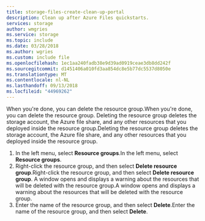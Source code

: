```yaml
---
title: storage-files-create-clean-up-portal
description: Clean up after Azure Files quickstarts.
services: storage
author: wmgries
ms.service: storage
ms.topic: include
ms.date: 03/28/2018
ms.author: wgries
ms.custom: include file
ms.openlocfilehash: 1ec1aa240fadb38e9d39ad0919ceae3db8dd242f
ms.sourcegitcommit: d1451406a010fd3aa854dc8e5b77dc5537d8050e
ms.translationtype: MT
ms.contentlocale: nl-NL
ms.lasthandoff: 09/13/2018
ms.locfileid: "44969262"
---
```

<span data-ttu-id="741c7-103">When you're done, you can delete the resource group.</span><span class="sxs-lookup"><span data-stu-id="741c7-103">When you're done, you can delete the resource group.</span></span> <span data-ttu-id="741c7-104">Deleting the resource group deletes the storage account, the Azure file share, and any other resources that you deployed inside the resource group.</span><span class="sxs-lookup"><span data-stu-id="741c7-104">Deleting the resource group deletes the storage account, the Azure file share, and any other resources that you deployed inside the resource group.</span></span>

1. <span data-ttu-id="741c7-105">In the left menu, select **Resource groups**.</span><span class="sxs-lookup"><span data-stu-id="741c7-105">In the left menu, select **Resource groups**.</span></span>
2. <span data-ttu-id="741c7-106">Right-click the resource group, and then select **Delete resource group**.</span><span class="sxs-lookup"><span data-stu-id="741c7-106">Right-click the resource group, and then select **Delete resource group**.</span></span> <span data-ttu-id="741c7-107">A window opens and displays a warning about the resources that will be deleted with the resource group.</span><span class="sxs-lookup"><span data-stu-id="741c7-107">A window opens and displays a warning about the resources that will be deleted with the resource group.</span></span>
3. <span data-ttu-id="741c7-108">Enter the name of the resource group, and then select **Delete**.</span><span class="sxs-lookup"><span data-stu-id="741c7-108">Enter the name of the resource group, and then select **Delete**.</span></span>